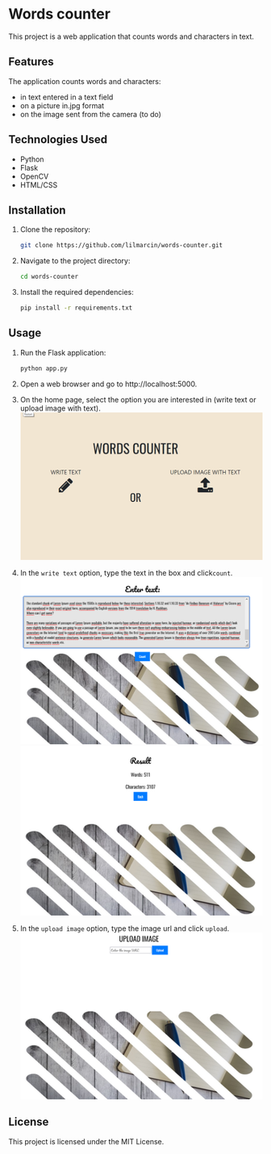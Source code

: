 # Words counter

This project is a web application that counts words and characters in text.

## Features

The application counts words and characters:
- in text entered in a text field
- on a picture in.jpg format
- on the image sent from the camera (to do)

## Technologies Used

- Python
- Flask
- OpenCV
- HTML/CSS

## Installation

1. Clone the repository:

    ```bash
    git clone https://github.com/lilmarcin/words-counter.git

2. Navigate to the project directory:

    ```bash
    cd words-counter

3. Install the required dependencies:

    ```bash
    pip install -r requirements.txt

## Usage

1. Run the Flask application:

    ```bash
    python app.py

2. Open a web browser and go to http://localhost:5000.
3. On the home page, select the option you are interested in (write text or upload image with text).
![GIF](images/home_page.gif)
3. In the `write text` option, type the text in the box and click`count`.
![Screenshot](images/write1.png)
![Screenshot](images/result_write1.png)
4. In the `upload image` option, type the image url and click `upload`.
![Screenshot](images/upload.png)



## License
This project is licensed under the MIT License.